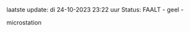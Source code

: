 laatste update: 
di 24-10-2023 23:22   uur 
Status: FAALT - geel - 
<div class="service Y">microstation</div>